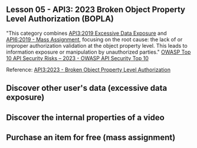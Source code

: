 ## Lesson 05 - API3: 2023 Broken Object Property Level Authorization (BOPLA)

"This category combines [API3:2019 Excessive Data Exposure](https://owasp.org/API-Security/editions/2019/en/0xa3-excessive-data-exposure/) and [API6:2019 - Mass Assignment](https://owasp.org/API-Security/editions/2019/en/0xa6-mass-assignment/), focusing on the root cause: the lack of or improper authorization validation at the object property level. This leads to information exposure or manipulation by unauthorized parties."
[OWASP Top 10 API Security Risks – 2023 - OWASP API Security Top 10](https://owasp.org/API-Security/editions/2023/en/0x11-t10/)

Reference: [API3:2023 - Broken Object Property Level Authorization](https://owasp.org/API-Security/editions/2023/en/0xa3-broken-object-property-level-authorization/)

## Discover other user's data (excessive data exposure)



## Discover the internal properties of a video



## Purchase an item for free (mass assignment)

